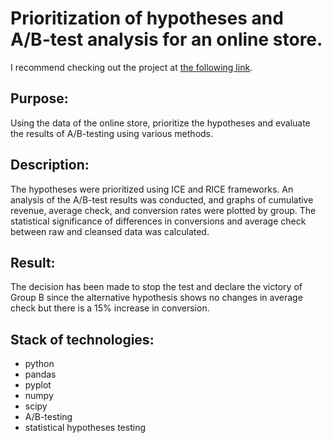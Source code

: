 # Prioritization of hypotheses and A/B-test analysis for an online store. 

I recommend checking out the project at [the following link](https://nbviewer.org/github/YarValerievich/Project1_AB-test_hypothesis/blob/main/Project1_AB-test_hypothesis.ipynb).

## Purpose: 

Using the data of the online store, prioritize the hypotheses and evaluate the results of A/B-testing using various methods.

## Description: 

The hypotheses were prioritized using ICE and RICE frameworks. An analysis of the A/B-test results was conducted, and graphs of cumulative revenue, average check, and conversion rates were plotted by group. The statistical significance of differences in conversions and average check between raw and cleansed data was calculated.

## Result:

The decision has been made to stop the test and declare the victory of Group B since the alternative hypothesis shows no changes in average check but there is a 15% increase in conversion.

## Stack of technologies: 

- python
- pandas
- pyplot
- numpy
- scipy
- A/B-testing
- statistical hypotheses testing
